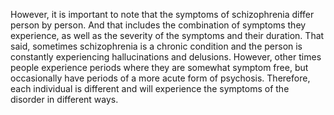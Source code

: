 However, it is important to note that the symptoms of schizophrenia differ
person by person. And that includes the combination of symptoms they
experience, as well as the severity of the symptoms and their duration. That
said, sometimes schizophrenia is a chronic condition and the person is
constantly experiencing hallucinations and delusions. However, other times
people experience periods where they are somewhat symptom free, but
occasionally have periods of a more acute form of psychosis. Therefore, each
individual is different and will experience the symptoms of the disorder in
different ways.
